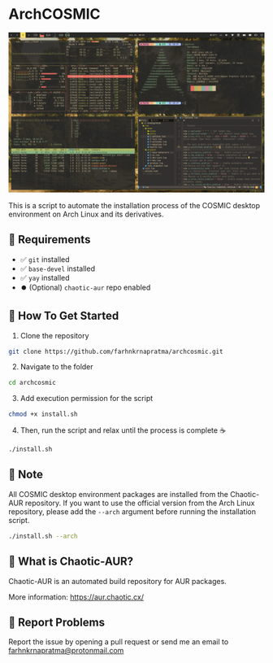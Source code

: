 # ArchCOSMIC

![cosmic desktop](./arch_cosmic.png)

This is a script to automate the installation process of the COSMIC desktop
environment on Arch Linux and its derivatives.

## 📍 Requirements

- ✅ `git` installed
- ✅ `base-devel` installed
- ✅ `yay` installed
- ⏺️ (Optional) `chaotic-aur` repo enabled

## 🚀 How To Get Started

1. Clone the repository

```bash
git clone https://github.com/farhnkrnapratma/archcosmic.git
```

2. Navigate to the folder

```bash
cd archcosmic
```

3. Add execution permission for the script

```bash
chmod +x install.sh
```

4. Then, run the script and relax until the process is complete ☕

```bash
./install.sh
```

## 📖 Note

All COSMIC desktop environment packages are installed from the Chaotic-AUR
repository. If you want to use the official version from the Arch Linux
repository, please add the `--arch` argument before running the installation
script.

```bash
./install.sh --arch
```

## 🤔 What is Chaotic-AUR?

Chaotic-AUR is an automated build repository for AUR packages.

More information: https://aur.chaotic.cx/

## 🐞 Report Problems

  Report the issue by opening a pull request or send me an email to
  [farhnkrnapratma@protonmail.com](farhnkrnapratma@protonmail.com)
